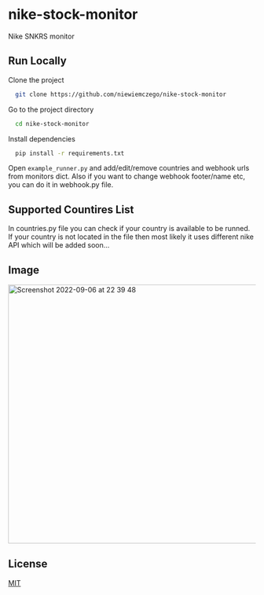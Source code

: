 # nike-stock-monitor
Nike SNKRS monitor

## Run Locally

Clone the project

```bash
  git clone https://github.com/niewiemczego/nike-stock-monitor
```

Go to the project directory

```bash
  cd nike-stock-monitor
```

Install dependencies

```bash
  pip install -r requirements.txt
```

Open `example_runner.py` and add/edit/remove countries and webhook urls from monitors dict. 
Also if you want to change webhook footer/name etc, you can do it in webhook.py file.

## Supported Countires List
In countries.py file you can check if your country is available to be runned. If your country is not located in the file then most likely it uses different nike API which will be added soon...

## Image
<img width="527" alt="Screenshot 2022-09-06 at 22 39 48" src="https://user-images.githubusercontent.com/50675404/188733796-789dcc86-0b7c-4950-a6c0-449c6282b560.png">

## License
[MIT](https://choosealicense.com/licenses/mit/)
